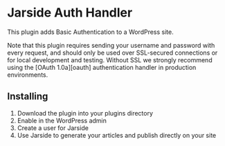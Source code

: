 # Jarside Auth Handler
This plugin adds Basic Authentication to a WordPress site.

Note that this plugin requires sending your username and password with every
request, and should only be used over SSL-secured connections or for local
development and testing. Without SSL we strongly recommend using the
[OAuth 1.0a][oauth] authentication handler in production environments.

## Installing
1. Download the plugin into your plugins directory
2. Enable in the WordPress admin
3. Create a user for Jarside
4. Use Jarside to generate your articles and publish directly on your site

